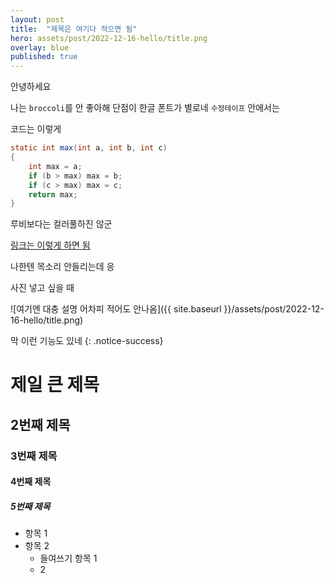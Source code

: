 ```yaml
---
layout: post
title:  "제목은 여기다 적으면 됨"
hero: assets/post/2022-12-16-hello/title.png
overlay: blue
published: true
---
```


안녕하세요

나는 `broccoli`를 안 좋아해
단점이 한글 폰트가 별로네 `수정테이프` 안에서는

코드는 이렇게

~~~java
static int max(int a, int b, int c)
{
	int max = a;
	if (b > max) max = b;
	if (c > max) max = c;
	return max;
}

~~~

루비보다는 컬러풀하진 않군

[링크는 이렇게 하면 됨](https://naver.com)

나한텐 목소리 안들리는데 응

사진 넣고 싶을 때

![여기엔 대충 설명 어차피 적어도 안나옴]({{ site.baseurl }}/assets/post/2022-12-16-hello/title.png)

막 이런 기능도 있네
{: .notice-success}

# 제일 큰 제목

## 2번째 제목

### 3번째 제목

#### 4번째 제목

##### 5번째 제목

* 항목 1
* 항목 2
	* 들여쓰기 항목 1
	* 2
